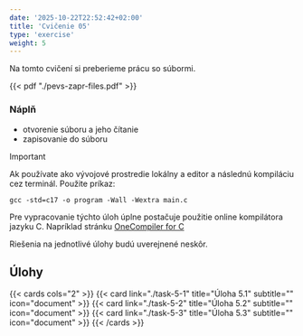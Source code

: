 ```yaml
---
date: '2025-10-22T22:52:42+02:00'
title: 'Cvičenie 05'
type: 'exercise'
weight: 5
---
```


Na tomto cvičení si preberieme prácu so súbormi.

{{< pdf "./pevs-zapr-files.pdf" >}}

### Náplň

- otvorenie súboru a jeho čítanie
- zapisovanie do súboru

> [!IMPORTANT]
> Ak používate ako vývojové prostredie lokálny a editor a následnú kompiláciu cez terminál. Použite príkaz:
> ```shell
> gcc -std=c17 -o program -Wall -Wextra main.c
> ```

Pre vypracovanie týchto úloh úplne postačuje použitie online kompilátora jazyku C. Napríklad
stránku [OneCompiler for C](https://onecompiler.com/c)

Riešenia na jednotlivé úlohy budú uverejnené neskôr.

## Úlohy

{{< cards cols="2" >}}
{{< card link="./task-5-1" title="Úloha 5.1" subtitle="" icon="document" >}}
{{< card link="./task-5-2" title="Úloha 5.2" subtitle="" icon="document" >}}
{{< card link="./task-5-3" title="Úloha 5.3" subtitle="" icon="document" >}}
{{< /cards >}}
